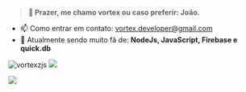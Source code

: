 > **👋 Prazer, me chamo vortex ou caso preferir: João.**

- 📫 Como entrar em contato: [vortex.developer@gmail.com](mailto:vortex.developer.contato@gmail.com)
- 💬 Atualmente sendo muito fã de: **NodeJs, JavaScript, Firebase e quick.db**

<img src="https://github-readme-stats.vercel.app/api?username=vortexzjs&show_icons=true" alt="vortexzjs"/> 
<img src="https://github-readme-stats.vercel.app/api/top-langs/?username=vortexzjs&theme=transparent" />

![](https://i.imgur.com/MlNT2aZ.png)
